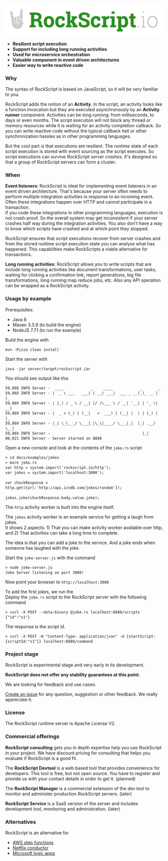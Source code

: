 ![RockScript](docs/image/logo.png)

 * __Resilient script execution__
 * __Support for including long running activities__  
 * __Used for microservice orchestration__
 * __Valuable component in event driven architectures__
 * __Easier way to write reactive code__

### Why

The syntax of RockScript is based on JavaScript, so it will be very familiar 
to you.
  
RockScript adds the notion of an **Activity**.  In the script, an activity looks 
like a function invocation but they are executed asynchronously by an 
**Activity runner** component.  Activities can be long running: from milliseconds, 
to days or even months.  The script execution will not block any thread or 
memory resources while it is waiting for an activity completion callback.
So you can write reactive code without the typical callback hell or other 
synchronization hassles as in other programming languages.   

But the cool part is that executions are resilient.  The runtime state of 
each script execution is stored with event sourcing as the script executes.
So script executions can _survive RockScript server crashes_.  It's designed 
so that a group of RockScript servers can form a cluster. 

### When

**Event listeners**: RockScript is ideal for implementing event listeners in 
an event driven architecture.  That's because your server often needs to perform 
multiple integration activities in response to an incoming event.  Often 
these integrations happen over HTTP and cannot participate in a transaction.  
If you code these integrations in other programming languages, execution is not 
crash-proof.  So the overall system may get inconsistent if your server crashes 
half way during the integration activities.  You also don't have a way  to 
know which scripts have crashed and at which point they stopped.  

RockScript ensures that script executions recover from server crashes and from 
the stored runtime script execution state you can analyse what has happened.
This capabilities make RockScripts a viable alternative for transactions.

**Long running activities**: RockScript allows you to write scripts that 
are include long running activities like document transformations, 
user tasks, waiting for clicking a confirmation link, report generations, 
big file transformations, long running map reduce jobs, etc.  Also any API 
operation can be wrapped as a RockScript activity.

### Usage by example

Prerequisites:

 * Java 8
 * Maven 3.3.9 (to build the engine)
 * NodeJS 7.7.1 (to run the example)

Build the engine with 

```
mvn -Pizza clean install
```

Start the server with 

```
java -jar server/target/rockscript.jar
```

You should see output like this

```
59,868 INFO Server -  ____            _     ____            _       _    
59,868 INFO Server - |  _ \ ___   ___| | __/ ___|  ___ _ __(_)_ __ | |_  
59,869 INFO Server - | |_) / _ \ / __| |/ /\___ \ / __| '__| | '_ \| __| 
59,869 INFO Server - |  _ < (_) | (__|   <  ___) | (__| |  | | |_) | |_  
59,869 INFO Server - |_| \_\___/ \___|_|\_\|____/ \___|_|  |_| .__/ \__| 
59,869 INFO Server -                                         |_|         
00,021 INFO Server - Server started on 8888
```

Open a new console and look at the contents of the `joke.rs` script

```
> cd docs/examples/jokes
> more joke.rs 
var http = system.import('rockscript.io/http');
var jokes = system.import('localhost:3000');

var chuckResponse = http.get({url:'http://api.icndb.com/jokes/random'});

jokes.joke(chuckResponse.body.value.joke);
```

The `http` activity worker is built into the engine itself.  

The `jokes` activity worker is an example service for getting a laugh from jokes.  
It shows 2 aspects: 1) That you can make activity worker available over http, and
2) That activities can take a long time to complete.

The idea is that you can add a joke to the service.  And a joke ends when someone 
has laughed with the joke.

Start the `joke-server.js` with the command

```
> node joke-server.js 
Joke Server listening on port 3000!
```

Now point your browser to `http://localhost:3000`  

To add the first jokes, we run the  
Deploy the `joke.rs` script to the RockScript server with the following command

```
> curl -X POST --data-binary @joke.rs localhost:8888/scripts
{"id":"s1"}
```

The response is the script id.

```
> curl -X POST -H "Content-Type: application/json" -d {startScript:{scriptId:"s1"}} localhost:8888/command
```


### Project stage

RockScript is experimental stage and very early in its development.

**RockScript does not offer any stability guarantees at this point.**
  
We are looking for feedback and use cases.  

[Create an issue](https://github.com/RockScript/server/issues/new) for 
any question, suggestion or other feedback.  We really appreciate it.

### License

The RockScript runtime server is Apache License V2.  

### Commercial offerings

**RockScript consulting** gets you in depth expertise help you use RockScript in your project.  We have 
discount pricing for consulting that helps you evaluate if RockScript is a good fit.  

The **RockScript Devtool** is a web based tool that provides convenience for developers.  This tool is 
free, but not open source.  You have to register and provide us with your contact details in order 
to get it.  (planned)

The **RockScript Manager** is a commercial extension of the dev tool to monitor and administer 
production RockScript servers.  (later)

**RockScript Service** is a SaaS version of the server and includes development tool, 
monitoring and administration.  (later)  

### Alternatives

RockScript is an alternative for 

 * [AWS step functions](https://aws.amazon.com/step-functions/)
 * [Netflix conductor](https://github.com/Netflix/conductor)
 * [Microsoft logic apps](https://azure.microsoft.com/en-us/services/logic-apps/)
